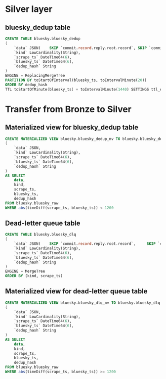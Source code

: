 # Silver layer

## bluesky_dedup table

```sql
CREATE TABLE bluesky.bluesky_dedup
(
	`data` JSON(	SKIP `commit.record.reply.root.record`, SKIP `commit.record.value.value`),
	`kind` LowCardinality(String),
	`scrape_ts` DateTime64(6),
	`bluesky_ts` DateTime64(6),
	`dedup_hash` String
)
ENGINE = ReplacingMergeTree
PARTITION BY toStartOfInterval(bluesky_ts, toIntervalMinute(20))
ORDER BY dedup_hash
TTL toStartOfMinute(bluesky_ts) + toIntervalMinute(1440) SETTINGS ttl_only_drop_parts=1
```

# Transfer from Bronze to Silver

## Materialized view for bluesky_dedup table

```sql
CREATE MATERIALIZED VIEW bluesky.bluesky_dedup_mv TO bluesky.bluesky_dedup
(
	`data` JSON,
	`kind` LowCardinality(String),
	`scrape_ts` DateTime64(6),
	`bluesky_ts` DateTime64(6),
	`dedup_hash` String
)
AS SELECT
	data,
	kind,
	scrape_ts,
	bluesky_ts,
	dedup_hash
FROM bluesky.bluesky_raw
WHERE abs(timeDiff(scrape_ts, bluesky_ts)) < 1200
```

## Dead-letter queue table

```sql
CREATE TABLE bluesky.bluesky_dlq
(
	`data` JSON(	SKIP `commit.record.reply.root.record`, 	SKIP `commit.record.value.value`),
	`kind` LowCardinality(String),
	`scrape_ts` DateTime64(6),
	`bluesky_ts` DateTime64(6),
	`dedup_hash` String
)
ENGINE = MergeTree
ORDER BY (kind, scrape_ts)
```


## Materialized view for dead-letter queue table

```sql
CREATE MATERIALIZED VIEW bluesky.bluesky_dlq_mv TO bluesky.bluesky_dlq
(
	`data` JSON,
	`kind` LowCardinality(String),
	`scrape_ts` DateTime64(6),
	`bluesky_ts` DateTime64(6),
	`dedup_hash` String
)
AS SELECT
	data,
	kind,
	scrape_ts,
	bluesky_ts,
	dedup_hash
FROM bluesky.bluesky_raw
WHERE abs(timeDiff(scrape_ts, bluesky_ts)) >= 1200
```




